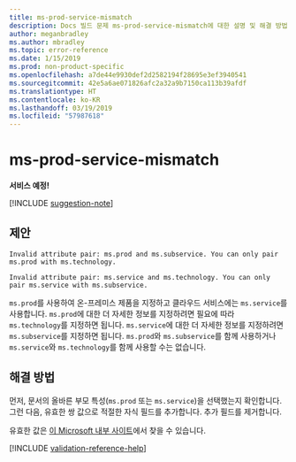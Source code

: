 ```yaml
---
title: ms-prod-service-mismatch
description: Docs 빌드 문제 ms-prod-service-mismatch에 대한 설명 및 해결 방법
author: meganbradley
ms.author: mbradley
ms.topic: error-reference
ms.date: 1/15/2019
ms.prod: non-product-specific
ms.openlocfilehash: a7de44e9930def2d2582194f28695e3ef3940541
ms.sourcegitcommit: 42e5a6ae071826afc2a32a9b7150ca113b39afdf
ms.translationtype: HT
ms.contentlocale: ko-KR
ms.lasthandoff: 03/19/2019
ms.locfileid: "57987618"
---
```

# <a name="ms-prod-service-mismatch"></a>ms-prod-service-mismatch

**서비스 예정!**

[!INCLUDE [suggestion-note](includes/suggestion-note.md)]

## <a name="suggestion"></a>제안

`Invalid attribute pair: ms.prod and ms.subservice. You can only pair ms.prod with ms.technology.`

`Invalid attribute pair: ms.service and ms.technology. You can only pair ms.service with ms.subservice.`

`ms.prod`를 사용하여 온-프레미스 제품을 지정하고 클라우드 서비스에는 `ms.service`를 사용합니다. `ms.prod`에 대한 더 자세한 정보를 지정하려면 필요에 따라 `ms.technology`를 지정하면 됩니다. `ms.service`에 대한 더 자세한 정보를 지정하려면 `ms.subservice`를 지정하면 됩니다. `ms.prod`와 `ms.subservice`를 함께 사용하거나 `ms.service`와 `ms.technology`를 함께 사용할 수는 없습니다.

## <a name="resolution"></a>해결 방법

먼저, 문서의 올바른 부모 특성(`ms.prod` 또는 `ms.service`)을 선택했는지 확인합니다. 그런 다음, 유효한 쌍 값으로 적절한 자식 필드를 추가합니다. 추가 필드를 제거합니다.

유효한 값은 [이 Microsoft 내부 사이트](https://docsmetadatatool.azurewebsites.net/allowlists)에서 찾을 수 있습니다.

<!--make sure to add this file to your includes folder and verify the path-->
[!INCLUDE [validation-reference-help](includes/validation-reference-help.md)]
